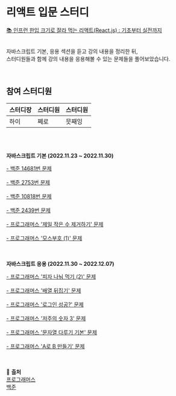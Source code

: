 # 리액트 입문 스터디

<a href ="https://www.inflearn.com/course/%ED%95%9C%EC%9E%85-%EB%A6%AC%EC%95%A1%ED%8A%B8/dashboard">
📚 인프런 한입 크기로 잘라 먹는 리액트(React.js) : 기초부터 실전까지
</a>
<br>
<br>

자바스크립트 기본, 응용 섹션을 듣고 강의 내용을 정리한 뒤,<br>
스터디원들과 함께 강의 내용을 응용해볼 수 있는 문제들을 풀어보았습니다.

<br>

## 참여 스터디원

| 스터디장 | 스터디원 | 스터디원 |
| -------- | -------- | -------- |
| 하이     | 쩨로     | 믓째잉   |

<br>
<br>

**자바스크립트 기본 (2022.11.23 ~ 2022.11.30)**<br>

<a href="https://github.com/feb-dain/JS-study-coding-test/commit/3f11b839aec8d886a2cffb0b00b60093f533c6ac">
- 백준 14681번 문제
</a>
<br>
<br>

<a href="https://github.com/feb-dain/JS-study-coding-test/commit/51585f53e307d019fc9ea9c13411179fb4ac2e96">
- 백준 2753번 문제
</a>
<br>
<br>

<a href="https://github.com/feb-dain/JS-study-coding-test/commit/6b3ac7f5eec1c763f136d357438f4ea8f791ee08">
- 백준 10818번 문제
</a>
<br>
<br>

<a href="https://github.com/feb-dain/JS-study-coding-test/blob/feb-dain/code_test/baekjoon_10818.js">
- 백준 2439번 문제
</a>
<br>
<br>

<a href="https://github.com/feb-dain/JS-study-coding-test/commit/03bb9eff568fe21273d018fa9fa03eb88e39b2b0">
- 프로그래머스 '제일 작은 수 제거하기' 문제
</a>
<br>
<br>

<a href="https://github.com/feb-dain/JS-study-coding-test/commit/9a25da0073f9a933b3012435c039ea991b5761e3">
- 프로그래머스 '모스부호 (1)' 문제
</a>
<br>
<br>
<br>

**자바스크립트 응용 (2022.11.30 ~ 2022.12.07)**<br>

<a href="https://github.com/feb-dain/JS-study-coding-test/commit/ab88c087f3be66a68c89a2331b4466a3a9bdd9a8">
- 프로그래머스 '피자 나눠 먹기 (2)' 문제
</a>
<br>
<br>

<a href="https://github.com/feb-dain/JS-study-coding-test/commit/785ef81ad615201c45688e78be2c3454a06bb8d8">
- 프로그래머스 '배열 뒤집기' 문제
</a>
<br>
<br>

<a href="https://github.com/feb-dain/JS-study-coding-test/commit/53ff25f826e04b2c46903ffb2dcc6aa1af43b48e">
- 프로그래머스 '로그인 성공?' 문제
</a>
<br>
<br>

<a href="https://github.com/feb-dain/JS-study-coding-test/commit/485053701035e0dcf0c2ac46b3b68511cf68c02f">
- 프로그래머스 '저주의 숫자 3' 문제
</a>
<br>
<br>

<a href="https://github.com/feb-dain/JS-study-coding-test/commit/c51f0ea5b3d717db08d15a3928233c844da64f51">
- 프로그래머스 '문자열 다루기 기본' 문제
</a>
<br>
<br>

<a href="https://github.com/feb-dain/JS-study-coding-test/commit/5a8267ff025fd10f68b538e7f0b64de6e89b7304">
- 프로그래머스 'A로 B 만들기' 문제
</a>

<br>
<br>
<br>

🔖 **츨처**
<br>
<a href="https://school.programmers.co.kr/learn/challenges?order=acceptance_desc&languages=javascript">프로그래머스</a>
<br>
<a href="https://www.acmicpc.net/step">백준</a>
